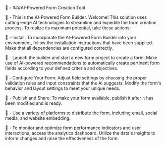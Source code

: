 📌 - ###AI-Powered Form Creation Tool

📌 - This is the AI-Powered Form Builder. Welcome! This solution uses cutting-edge AI technologies to streamline and expedite the form creation process. To realize its maximum potential, take these actions:

📌 - Install: To incorporate the AI-Powered Form Builder into your environment, follow the installation instructions that have been supplied. Make that all dependencies are configured correctly.

📌 - Launch the builder and start a new form project to create a form.
Make use of AI-powered recommendations to automatically create pertinent form fields according to your defined criteria and objectives.

📌 - Configure Your Form: Adjust field settings by choosing the proper validation rules and input constraints that the AI suggests.
Modify the form's behavior and layout settings to meet your unique needs.

📌 - Publish and Share: To make your form available, publish it after it has been modified and is ready.

📌 - Use a variety of platforms to distribute the form, including email, social media, and website embedding.

📌 - To monitor and optimize form performance indicators and user interactions, access the analytics dashboard.
Utilize the data's insights to inform changes and raise the effectiveness of the form.
